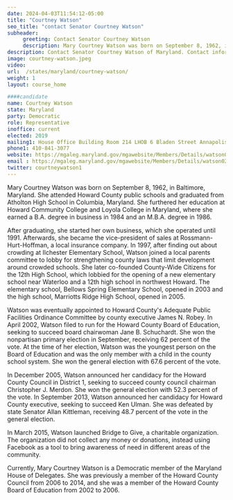 ```yaml
---
date: 2024-04-03T11:54:12-05:00
title: "Courtney Watson"
seo_title: "contact Senator Courtney Watson"
subheader:
     greeting: Contact Senator Courtney Watson
     description: Mary Courtney Watson was born on September 8, 1962, in Baltimore, Maryland. Currently, Mary Courtney Watson is a Democratic member of the Maryland House of Delegates. She assumed office on January 9, 2019. Her current term ends on January 13, 2027.
description: Contact Senator Courtney Watson of Maryland. Contact information for Courtney Watson includes email address, phone number, and mailing address.
image: courtney-watson.jpeg
video:
url:  /states/maryland/courtney-watson/
weight: 1
layout: course_home

####candidate
name: Courtney Watson
state: Maryland
party: Democratic
role: Representative
inoffice: current
elected: 2019
mailing1: House Office Building Room 214 LHOB 6 Bladen Street Annapolis, MD 21401
phone1: 410-841-3077
website: https://mgaleg.maryland.gov/mgawebsite/Members/Details/watson02/
email : https://mgaleg.maryland.gov/mgawebsite/Members/Details/watson02/
twitter: courtneywatson1
---
```


Mary Courtney Watson was born on September 8, 1962, in Baltimore, Maryland. She attended Howard County public schools and graduated from Atholton High School in Columbia, Maryland. She furthered her education at Howard Community College and Loyola College in Maryland, where she earned a B.A. degree in business in 1984 and an M.B.A. degree in 1986.

After graduating, she started her own business, which she operated until 1991. Afterwards, she became the vice-president of sales at Rossmann-Hurt-Hoffman, a local insurance company. In 1997, after finding out about crowding at Ilchester Elementary School, Watson joined a local parents committee to lobby for strengthening county laws that limit development around crowded schools. She later co-founded County-Wide Citizens for the 12th High School, which lobbied for the opening of a new elementary school near Waterloo and a 12th high school in northwest Howard. The elementary school, Bellows Spring Elementary School, opened in 2003 and the high school, Marriotts Ridge High School, opened in 2005.

Watson was eventually appointed to Howard County's Adequate Public Facilities Ordinance Committee by county executive James N. Robey. In April 2002, Watson filed to run for the Howard County Board of Education, seeking to succeed board chairwoman Jane B. Schuchardt. She won the nonpartisan primary election in September, receiving 62 percent of the vote. At the time of her election, Watson was the youngest person on the Board of Education and was the only member with a child in the county school system. She won the general election with 67.6 percent of the vote.

In December 2005, Watson announced her candidacy for the Howard County Council in District 1, seeking to succeed county council chairman Christopher J. Merdon. She won the general election with 52.3 percent of the vote. In September 2013, Watson announced her candidacy for Howard County executive, seeking to succeed Ken Ulman. She was defeated by state Senator Allan Kittleman, receiving 48.7 percent of the vote in the general election.

In March 2015, Watson launched Bridge to Give, a charitable organization. The organization did not collect any money or donations, instead using Facebook as a tool to bring awareness of need in different areas of the community.

Currently, Mary Courtney Watson is a Democratic member of the Maryland House of Delegates. She was previously a member of the Howard County Council from 2006 to 2014, and she was a member of the Howard County Board of Education from 2002 to 2006.

